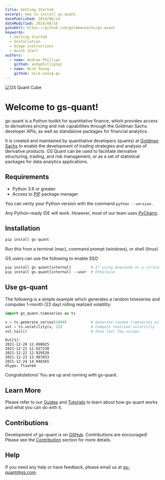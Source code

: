 ```yaml
---
title: Getting Started
excerpt: How to install gs-quant.
datePublished: 2019/06/14
dateModified: 2019/06/16
gihubUrl: https://github.com/goldmansachs/gs-quant
keywords:
  - Getting Started
  - Installation
  - Usage instructions
  - Quick start
authors:
  - name: Andrew Phillips
    github: andyphillipsgs
  - name: Nick Young
    github: nick-young-gs
---
```


![GS Quant Cube](/gsquant/guides/images/gs-quant-cube.svg)

# Welcome to gs-quant!

gs-quant is a Python toolkit for quantitative finance, which provides access to derivatives pricing and risk capabilities
through the Goldman Sachs developer APIs, as well as standalone packages for financial analytics.

It is created and maintained by quantitative developers (quants) at [Goldman Sachs](https://www.goldmansachs.com/) to
enable the development of trading strategies and analysis of derivative products. GS Quant can be used to facilitate derivative
structuring, trading, and risk management, or as a set of statistical packages for data analytics applications.

## Requirements

- Python 3.6 or greater
- Access to [PIP](https://pypi.org/project/pip/) package manager

You can verity your Python version with the command `python --version.`

Any Python-ready IDE will work. However, most of our team uses [PyCharm](https://www.jetbrains.com/pycharm/).

## Installation

```python
pip install gs-quant
```

Run this from a terminal (mac), command prompt (windows), or shell (linux)

<tip>GS users can use the following to enable SSO</tip>

```python
pip install gs-quant[internal]         # If using Anaconda or a virtual environment
pip install gs-quant[internal] --user  # Otherwise
```

## Use gs-quant

The following is a simple example which generates a random timeseries and computes 1-month (22 day) rolling realized
volatility:

```python
import gs_quant.timeseries as ts

x = ts.generate_series(1000)           # Generate random timeseries with 1000 observations
vol = ts.volatility(x, 22)             # Compute realized volatility
vol.tail()                             # Show last few values
```

```
Out[1]:
2021-12-20 12.898025
2021-12-21 12.927230
2021-12-22 12.929520
2021-12-23 13.987033
2021-12-24 14.048165
dtype: float64
```

Congratulations! You are up and running with gs-quant.

## Learn More

Please refer to our [Guides](/gsquant/guides/) and
[Tutorials](/gsquant/tutorials/) to learn about how gs-quant works and what you can do
with it.

## Contributions

Development of gs-quant is on [GitHub](https://github.com/goldmansachs/gs-quant). Contributions are encouraged! Please
see the [Contribution](/gsquant/contribute/Contributing/getting-started/) section for more details.

## Help

If you need any help or have feedback, please email us at [gs-quant@gs.com](mailto:gs-quant@gs.com?subject=GS%20Quant%20Docs).
